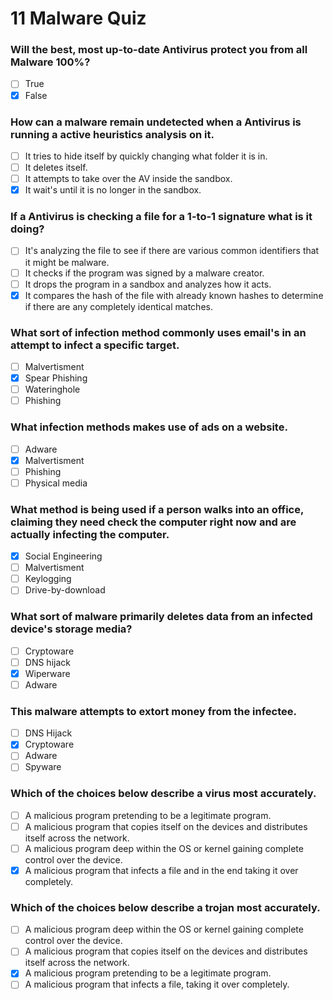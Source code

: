 # 11 Malware Quiz

### Will the best, most up-to-date Antivirus protect you from all Malware 100%?

- [ ] True
- [X] False

### How can a malware remain undetected when a Antivirus is running a active heuristics analysis on it.

- [ ] It tries to hide itself by quickly changing what folder it is in.
- [ ] It deletes itself.
- [ ] It attempts to take over the AV inside the sandbox.
- [X] It wait's until it is no longer in the sandbox.

### If a Antivirus is checking a file for a 1-to-1 signature what is it doing?

- [ ] It's analyzing the file to see if there are various common identifiers that it might be malware.
- [ ] It checks if the program was signed by a malware creator.
- [ ] It drops the program in a sandbox and analyzes how it acts.
- [X] It compares the hash of the file with already known hashes to determine if there are any completely identical matches.

### What sort of infection method commonly uses email's in an attempt to infect a specific target.

- [ ] Malvertisment
- [X] Spear Phishing
- [ ] Wateringhole
- [ ] Phishing

### What infection methods makes use of ads on a website.

- [ ] Adware
- [X] Malvertisment
- [ ] Phishing
- [ ] Physical media

### What method is being used if a person walks into an office, claiming they need check the computer right now and are actually infecting the computer.

- [X] Social Engineering
- [ ] Malvertisment
- [ ] Keylogging
- [ ] Drive-by-download

### What sort of malware primarily deletes data from an infected device's storage media?

- [ ] Cryptoware
- [ ] DNS hijack
- [X] Wiperware
- [ ] Adware

### This malware attempts to extort money from the infectee.

- [ ] DNS Hijack
- [X] Cryptoware
- [ ] Adware
- [ ] Spyware

### Which of the choices below describe a virus most accurately.

- [ ] A malicious program pretending to be a legitimate program.
- [ ] A malicious program that copies itself on the devices and distributes itself across the network.
- [ ] A malicious program deep within the OS or kernel gaining complete control over the device.
- [X] A malicious program that infects a file and in the end taking it over completely.

### Which of the choices below describe a trojan most accurately.

- [ ] A malicious program deep within the OS or kernel gaining complete control over the device.
- [ ] A malicious program that copies itself on the devices and distributes itself across the network.
- [X] A malicious program pretending to be a legitimate program.
- [ ] A malicious program that infects a file, taking it over completely.